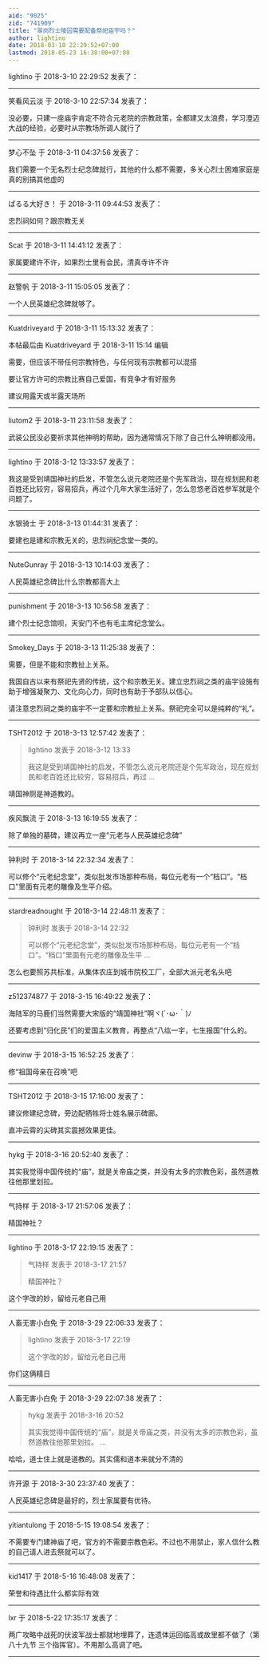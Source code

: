 ```yaml
---
aid: "9025"
zid: "741909"
title: "翠岗烈士陵园需要配备祭祀庙宇吗？"
author: lightino
date: 2018-03-10 22:29:52+07:00
lastmod: 2018-05-23 16:38:00+07:00
---
```


lightino 于 2018-3-10 22:29:52 发表了：

---

笑看风云淡 于 2018-3-10 22:57:34 发表了：

没必要，只建一座庙宇肯定不符合元老院的宗教政策，全都建又太浪费，学习澄迈大战的经验，必要时从宗教场所调人就行了

---

梦心不坠 于 2018-3-11 04:37:56 发表了：

我们需要一个无名烈士纪念碑就行，其他的什么都不需要，多关心烈士困难家庭是真的别搞其他虚的

---

ぱるる大好き！ 于 2018-3-11 09:44:53 发表了：

忠烈祠如何？跟宗教无关

---

Scat 于 2018-3-11 14:41:12 发表了：

家属要建许不许，如果烈士里有会民，清真寺许不许

---

赵警帆 于 2018-3-11 15:05:05 发表了：

一个人民英雄纪念碑就够了。

---

Kuatdriveyard 于 2018-3-11 15:13:32 发表了：

本帖最后由 Kuatdriveyard 于 2018-3-11 15:14 编辑

需要，但应该不带任何宗教特色，与任何现有宗教都可以混搭

要让官方许可的宗教比赛自己爱国，有竞争才有好服务

建议用露天或半露天场所

---

liutom2 于 2018-3-11 23:11:58 发表了：

武装公民没必要祈求其他神明的帮助，因为通常情况下除了自己什么神明都没用。

---

lightino 于 2018-3-12 13:33:57 发表了：

我这是受到靖国神社的启发，不管怎么说元老院还是个先军政治，现在规划民和老百姓还比较穷，容易招兵，再过个几年大家生活好了，怎么忽悠老百姓参军就是个问题了。

---

水银骑士 于 2018-3-13 01:44:31 发表了：

要建也是建和宗教无关的，忠烈祠纪念堂一类的。

---

NuteGunray 于 2018-3-13 10:14:03 发表了：

人民英雄纪念碑比什么宗教都高大上

---

punishment 于 2018-3-13 10:56:58 发表了：

建个烈士纪念馆呗，天安门不也有毛主席纪念堂么。

---

Smokey_Days 于 2018-3-13 11:25:38 发表了：

需要，但是不能和宗教扯上关系。

我国自古以来有祭祀先贤的传统，这个和宗教无关。建立忠烈祠之类的庙宇设施有助于增强凝聚力、文化向心力，同时也有助于予部队以信心。

请注意忠烈祠之类的庙宇不一定要和宗教扯上关系。祭祀完全可以是纯粹的“礼”。

---

TSHT2012 于 2018-3-13 12:57:42 发表了：

> lightino 发表于 2018-3-12 13:33
>
> 我这是受到靖国神社的启发，不管怎么说元老院还是个先军政治，现在规划民和老百姓还比较穷，容易招兵，再过 ...

靖国神厕是神道教的。

---

疾风飘流 于 2018-3-13 16:19:55 发表了：

除了单独的墓碑，建议再立一座“元老与人民英雄纪念碑”

---

钟利时 于 2018-3-14 22:32:34 发表了：

可以修个“元老纪念堂”，类似批发市场那种布局，每位元老有一个“档口”。“档口”里面有元老的雕像及生平介绍。

---

stardreadnought 于 2018-3-14 22:48:11 发表了：

> 钟利时 发表于 2018-3-14 22:32
>
> 可以修个“元老纪念堂”，类似批发市场那种布局，每位元老有一个“档口”。“档口”里面有元老的雕像及生平 ...

怎么也要照苏共标准，从集体农庄到城市院校工厂，全部大派元老名头吧

---

z512374877 于 2018-3-15 16:49:22 发表了：

海陆军的马鹿们当然需要大宋版的“靖国神社”啊ヾ(´･ω･｀)ﾉ

还要考虑到“归化民”们的爱国主义教育，再整点“八纮一宇，七生报国”什么的。

---

devinw 于 2018-3-15 16:52:25 发表了：

修“祖国母亲在召唤”吧

---

TSHT2012 于 2018-3-15 17:16:00 发表了：

建议修建纪念碑，旁边配牺牲将士姓名展示碑廊。

直冲云霄的尖碑其实震撼效果更佳。

---

hykg 于 2018-3-16 20:52:40 发表了：

其实我觉得中国传统的“庙”，就是关帝庙之类，并没有太多的宗教色彩，虽然道教往他那里划拉。

---

气持样 于 2018-3-17 21:57:06 发表了：

精国神社？

---

lightino 于 2018-3-17 22:19:15 发表了：

> 气持样 发表于 2018-3-17 21:57
>
> 精国神社？

这个字改的妙，留给元老自己用

---

人畜无害小白免 于 2018-3-29 22:06:33 发表了：

> lightino 发表于 2018-3-17 22:19
>
> 这个字改的妙，留给元老自己用

你们这俩精日

---

人畜无害小白免 于 2018-3-29 22:07:38 发表了：

> hykg 发表于 2018-3-16 20:52
>
> 其实我觉得中国传统的“庙”，就是关帝庙之类，并没有太多的宗教色彩，虽然道教往他那里划拉。 ...

哈哈，道士住上就是道教的。其实儒和道本来就分不清的

---

许开源 于 2018-3-30 23:37:40 发表了：

人民英雄纪念碑是最好的，烈士家属要有优待。

---

yitiantulong 于 2018-5-15 19:08:54 发表了：

不需要专门建神庙了吧，官方的不需要宗教色彩。不过也不用禁止，家人信什么教的自己请人进去祭就可以了。

---

kid1417 于 2018-5-16 16:48:08 发表了：

荣誉和待遇比什么都实际有效

---

lxr 于 2018-5-22 17:35:17 发表了：

两广攻略中战死的伏波军战士都就地埋葬了，连遗体运回临高或故里都不做了（第八十九节 三个指挥官）。不用那么高调了吧。

---
